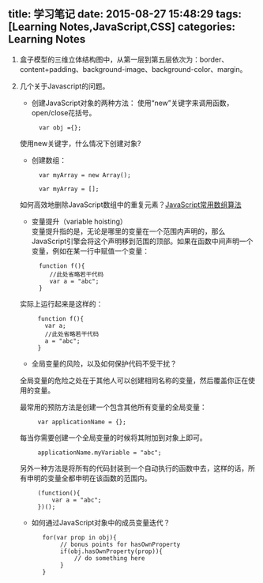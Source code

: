title: 学习笔记
date: 2015-08-27 15:48:29
tags: [Learning Notes,JavaScript,CSS]
categories: Learning Notes 
---

1. 盒子模型的三维立体结构图中，从第一层到第五层依次为：border、content+padding、background-image、background-color、margin。
2. 几个关于Javascript的问题。
    - 创建JavaScript对象的两种方法：
    使用“new”关键字来调用函数，open/close花括号。
    
            var obj ={};  
    
    使用new关键字，什么情况下创建对象?
    
    - 创建数组：
    
            var myArray = new Array();  
                   
            var myArray = [];  
        
    如何高效地删除JavaScript数组中的重复元素？[JavaScript常用数组算法](//web.jobbole.com/83518/)
    
    - 变量提升（variable hoisting）    
    变量提升指的是，无论是哪里的变量在一个范围内声明的，那么JavaScript引擎会将这个声明移到范围的顶部。如果在函数中间声明一个变量，例如在某一行中赋值一个变量：
    
            function f(){  
               //此处省略若干代码  
               var a = "abc";  
            } 
        
    实际上运行起来是这样的：
     
            function f(){  
              var a;  
              //此处省略若干代码  
              a = "abc";  
            } 
            
   - 全局变量的风险，以及如何保护代码不受干扰？
   
    全局变量的危险之处在于其他人可以创建相同名称的变量，然后覆盖你正在使用的变量。
   
    最常用的预防方法是创建一个包含其他所有变量的全局变量：
     
            var applicationName = {}; 
        
    每当你需要创建一个全局变量的时候将其附加到对象上即可。
     
            applicationName.myVariable = "abc"; 
        
    另外一种方法是将所有的代码封装到一个自动执行的函数中去，这样的话，所有申明的变量全都申明在该函数的范围内。
     
            (function(){  
                var a = "abc";  
            })(); 
            
   - 如何通过JavaScript对象中的成员变量迭代？
    
            for(var prop in obj){  
                 // bonus points for hasOwnProperty  
                 if(obj.hasOwnProperty(prop)){  
                     // do something here  
                 }  
            } 
         
     